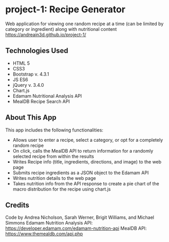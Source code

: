 # project-1: Recipe Generator

Web application for viewing one random recipe at a time (can be limited by category or ingredient) along with nutritional content
https://andreain3d.github.io/project-1/

## Technologies Used
* HTML 5  
* CSS3  
* Bootstrap v. 4.3.1  
* JS ES6  
* jQuery v. 3.4.0  
* Chart.js  
* Edamam Nutritional Analysis API  
* MealDB Recipe Search API  

## About This App
This app includes the following functionalities:  
* Allows user to enter a recipe, select a category, or opt for a completely random recipe  
* On click, calls the MealDB API to return information for a randomly selected recipe from within the results  
* Writes Recipe info (title, ingredients, directions, and image) to the web page  
* Submits recipe ingredients as a JSON object to the Edamam API  
* Writes nutrition details to the web page  
* Takes nutrition info from the API response to create a pie chart of the macro distribution for the recipe using chart.js  

## Credits
Code by Andrea Nicholson, Sarah Werner, Brigit Williams, and Michael Simmons
Edamam Nutrition Analysis API: https://developer.edamam.com/edamam-nutrition-api
MealDB API: https://www.themealdb.com/api.php
